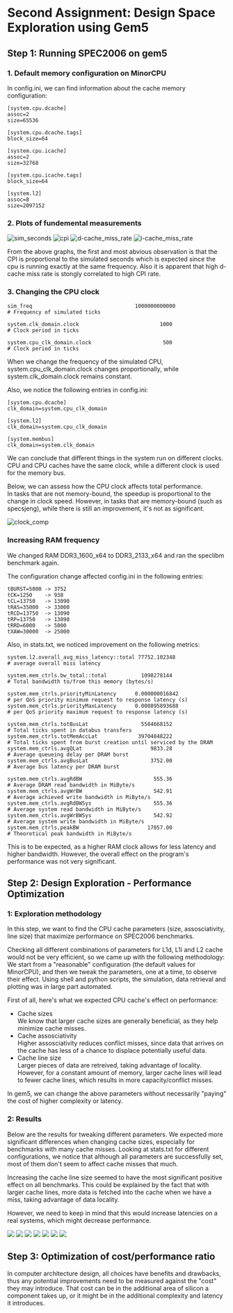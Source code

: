 # Second Assignment: Design Space Exploration using Gem5

## Step 1: Running SPEC2006 on gem5

### 1. Default memory configuration on MinorCPU

In config.ini, we can find information about the cache memory configuration:  
```
[system.cpu.dcache]
assoc=2
size=65536

[system.cpu.dcache.tags]
block_size=64

[system.cpu.icache]
assoc=2
size=32768

[system.cpu.icache.tags]
block_size=64

[system.l2]
assoc=8
size=2097152
```

### 2. Plots of fundemental measurements
![sim_seconds](spec_results/plots/sim_seconds.png)
![cpi](spec_results/plots/cpi.png)
![d-cache_miss_rate](spec_results/plots/d-cache_miss_rate.png)
![i-cache_miss_rate](spec_results/plots/i-cache_miss_rate.png)

From the above graphs, the first and most abvious observation is that the CPI is proportional to the simulated seconds which is expected since the cpu is running exactly at the same frequency. Also it is apparent that high d-cache miss rate is stongly correlated to high CPI rate.

### 3. Changing the CPU clock
```
sim_freq                                 1000000000000                       # Frequency of simulated ticks

system.clk_domain.clock                          1000                       # Clock period in ticks

system.cpu_clk_domain.clock                       500                       # Clock period in ticks

```

When we change the frequency of the simulated CPU, system.cpu_clk_domain.clock changes proportionally, while system.clk_domain.clock remains constant.

Also, we notice the following entries in config.ini:
```
[system.cpu.dcache]
clk_domain=system.cpu_clk_domain

[system.l2]
clk_domain=system.cpu_clk_domain

[system.membus]
clk_domain=system.clk_domain
```

We can conclude that different things in the system run on different clocks. CPU and CPU caches have the same clock, while a different clock is used for the memory bus.

Below, we can assess how the CPU clock affects total performance.   
In tasks that are not memory-bound, the speedup is proportional to the change in clock speed. However, in tasks that are memory-bound (such as specsjeng), while there is still an improvement, it's not as significant.

![clock_comp](spec_results/plots/clock_comp.png)


### Increasing RAM frequency

We changed RAM DDR3_1600_x64 to DDR3_2133_x64 and ran the speclibm benchmark again.

The configuration change affected config.ini in the following entries:
```
tBURST=5000 -> 3752
tCK=1250    -> 938
tCL=13750   -> 13090
tRAS=35000  -> 33000
tRCD=13750  -> 13090
tRP=13750   -> 13090
tRRD=6000   -> 5000
tXAW=30000  -> 25000
```

Also, in stats.txt, we noticed improvement on the following metrics:
```
system.l2.overall_avg_miss_latency::total 77752.102348                       # average overall miss latency

system.mem_ctrls.bw_total::total           1098278144                       # Total bandwidth to/from this memory (bytes/s)

system.mem_ctrls.priorityMinLatency      0.000000016842                       # per QoS priority minimum request to response latency (s)
system.mem_ctrls.priorityMaxLatency      0.000895893688                       # per QoS priority maximum request to response latency (s)

system.mem_ctrls.totBusLat                 5584668152                       # Total ticks spent in databus transfers
system.mem_ctrls.totMemAccLat             39704848222                       # Total ticks spent from burst creation until serviced by the DRAM
system.mem_ctrls.avgQLat                      9833.28                       # Average queueing delay per DRAM burst
system.mem_ctrls.avgBusLat                    3752.00                       # Average bus latency per DRAM burst

system.mem_ctrls.avgRdBW                       555.36                       # Average DRAM read bandwidth in MiByte/s
system.mem_ctrls.avgWrBW                       542.91                       # Average achieved write bandwidth in MiByte/s
system.mem_ctrls.avgRdBWSys                    555.36                       # Average system read bandwidth in MiByte/s
system.mem_ctrls.avgWrBWSys                    542.92                       # Average system write bandwidth in MiByte/s
system.mem_ctrls.peakBW                      17057.00                       # Theoretical peak bandwidth in MiByte/s

```

This is to be expected, as a higher RAM clock allows for less latency and higher bandwidth. However, the overall effect on the program's performance was not very significant.

## Step 2: Design Exploration - Performance Optimization

### 1: Exploration methodology
In this step, we want to find the CPU cache parameters (size, assosciativity, line size) that maximize performance on SPEC2006 benchmarks. 

Checking all different combinations of parameters for L1d, L1i and L2 cache would not be very efficient, so we came up with the following methodology:  
We start from a "reasonable" configuration (the default values for MinorCPU), and then we tweak the parameters, one at a time, to observe their effect. Using shell and python scripts, the simulation, data retrieval and plotting was in large part automated.

First of all, here's what we expected CPU cache's effect on performance:
- Cache sizes  
  We know that larger cache sizes are generally beneficial, as they help minimize cache misses.  
- Cache assosciativity  
  Higher assosciativity reduces conflict misses, since data that arrives on the cache has less of a chance to displace potentially useful data.
- Cache line size  
   Larger pieces of data are retreived, taking advantage of locality. However, for a constant amount of memory, larger cache lines will lead to fewer cache lines, which results in more capacity/conflict misses. 

In gem5, we can change the above parameters without necessarily "paying" the cost of higher complexity or latency.

### 2: Results

Below are the results for tweaking different parameters. We expected more significant differences when changing cache sizes, especially for benchmarks with many cache misses. Looking at stats.txt for different configurations, we notice that although all parameters are successfully set, most of them don't seem to affect cache misses that much.  

Increasing the cache line size seemed to have the most significant positive effect on all benchmarks. This could be explained by the fact that with larger cache lines, more data is fetched into the cache when we have a miss, taking advantage of data locality. 

However, we need to keep in mind that this would increase latencies on a real systems, which might decrease performance.

![](spec_results/plots/optimization_cachelines.png)
![](spec_results/plots/optimization_L1d.png)
![](spec_results/plots/optimization_L1i.png)
![](spec_results/plots/optimization_L2.png)
![](spec_results/plots/optimization_L1d_assoc.png)
![](spec_results/plots/optimization_L1i_assoc.png)
![](spec_results/plots/optimization_L2_assoc.png)



## Step 3: Optimization of cost/performance ratio

In computer architecture design, all choices have benefits and drawbacks, thus any potential improvements need to be measured against the "cost" they may introduce. That cost can be in the additional area of silicon a component takes up, or it might be in the additional complexity and latency it introduces.

